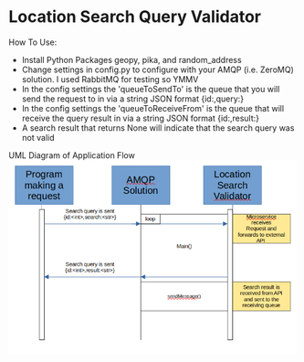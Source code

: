 # Location Search Query Validator

How To Use:
- Install Python Packages geopy, pika, and random_address
- Change settings in config.py to configure with your AMQP (i.e. ZeroMQ)
  solution. I used RabbitMQ for testing so YMMV
- In the config settings the 'queueToSendTo' is the queue that you will
  send the request to in via a string JSON format {id:<int>,query:<str>}
- In the config settings the 'queueToReceiveFrom' is the queue that will receive
  the query result in via a string JSON format {id:<int>,result:<str>}
- A search result that returns None will indicate that the search query
  was not valid

UML Diagram of Application Flow
![image info](./image.png)
